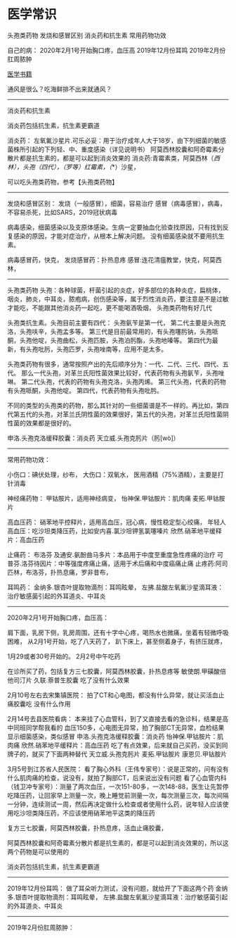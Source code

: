 # 医学常识

头孢类药物
发烧和感冒区别
消炎药和抗生素
常用药物功效



自己的病：
2020年2月1号开始胸口疼，血压高
2019年12月份耳鸣
2019年2月份肛周脓肿


[医学书籍](../Book/medicine)  


通风是很么？吃海鲜排不出来就通风？



---------------------------------------------------------------------------------------------------------------------
消炎药和抗生素

消炎药包括抗生素，抗生素更霸道


消炎药：
左氧氟沙星片.可乐必妥：用于治疗成年人大于18岁，由下列细菌的敏感菌株所引起的下列轻、中、重度感染（详见说明书）
阿莫西林胶囊和阿奇霉素分散片都是抗生素的，都是可以起到消炎效果的
消炎药:青霉素类，阿莫西林（**西林），头孢（四代），（罗等*）红霉素，（**）沙星，


可以吃头孢类药物，参考【头孢类药物】



---------------------------------------------------------------------------------------------------------------------
发烧和感冒区别：
发烧（一般感冒），细菌，容易治疗
感冒（病毒感冒），病毒，不容易杀死，比如SARS，2019冠状病毒

病毒感染，细菌感染以及支原体感染。生病一定要抽血化验查找原因，只有找到反复感染的原因，才能对症治疗，从根本上解决问题。
没有细菌感染就不要用抗生素。


病毒感冒药，快克，
发烧感冒药：扑热息疼
感冒:连花清瘟教堂，快克，阿莫西林，



---------------------------------------------------------------------------------------------------------------------
头孢类药物
头孢：各种球菌，杆菌引起的炎症，好多部位的各种炎症，扁桃体，咽炎，肺炎，中耳炎，脓疱病，创伤感染等，属于烈性消炎药，要注意是不是过敏才能吃，不能跟其他消炎药一起吃，更不能喝酒吸烟，
头孢类药物有好几代

头孢类抗生素。头孢目前主要有四代：
头孢氨苄是第一代，
第二代主要是头孢克洛，头孢呋辛，头孢孟多等。
第三代是目前最常用的，有头孢噻肟钠，头孢哌酮，头孢他啶，头孢曲松，头孢匹胺，头孢泊肟酯，头孢地嗪等。
第四代为最新，有头孢吡肟，头孢匹罗，头孢唑南等，应用不是太多。


头孢类药物有很多，通常按照产出的先后顺序分为：一代、二代、三代、四代、五代。
那么一代头孢，对革兰氏阳性菌效果比较好，代表药物有头孢氨苄，头孢唑啉。
第二代头孢，代表的药物有头孢克洛，头孢丙烯。
第三代头孢，代表的药物有头孢哌酮，头孢他啶。
第四代，代表药物有头孢吡肟。

不同的类型的头孢类的药物，那么其针对的一些细菌谱是不一样的。再比如，第四代第五代的头孢，对革兰氏阴性菌的效果很好，第五代的头孢，对革兰氏阳性菌阴性菌的效果都是很好的。



申洛.头孢克洛缓释胶囊：消炎药
天立威.头孢克肟片（肟[wò]）



---------------------------------------------------------------------------------------------------------------------
常用药物功效：



小伤口：碘伏处理，纱布，
大伤口：双氧水，
医用酒精（75%酒精），主要是打针消毒


神经痛药物：
甲钴胺片，适用神经病变，
怡神保.甲钴胺片：肌肉痛
麦拓.甲钴胺片


高血压药：
硝苯地平控释片，适用高血压，冠心病，慢性稳定型心绞痛，
年轻人高血压：吃沙坦类降压药，比如安内喜.氯沙坦钾氢氯噻嗪片
欣然.硝苯地平缓释片：高血压药



止痛药：
布洛芬
及通安.氨酚曲马多片：本品用于中度至重度急性疼痛的治疗
可普芬.洛芬待因片：中等强度疼痛止痛，适用于术后痛和中度癌痛止痛
止疼药:阿司匹林，布洛芬，扑热息痛，罗非昔布，


耳鸣药：
金纳多.银杏叶提取物滴剂：耳鸣眩晕，
左拂.盐酸左氧氟沙星滴耳液：治疗敏感菌引起的外耳道炎、中耳炎



---------------------------------------------------------------------------------------------------------------------
2020年2月1号开始胸口疼，血压高：

肩下面，乳房下侧，乳房周围，还有十字中心疼，喝热水也微痛，坐着有轻微呼吸困难，
从2月1号开始，吃了八天药了，
趴下床上，甚至侧着身子，有挤压就疼，

1月29或者30号开始的。
2月2号中午吃药


在诊所买了药，包括复方三七胶囊，阿莫西林胶囊，扑热息疼等
    敏使朗.甲磺酸倍他司汀片
    久联.萘普生胶囊
吃了没有什么效果


2月10号左右去宋集镇医院：
拍了CT和心电图，都没有什么异常，就让买活血止痛胶囊吃
没有什么作用


2月14号去县医院看病：
本来挂了心血管科，到了又直接去看的急诊科，结果是高中同班同学帮我看的
血压150多，心电图无异常，拍了胸部CT无异常，血检结果显示细菌感染，类似感冒
    申洛.头孢克洛缓释胶囊：消炎药
    怡神保.甲钴胺片：肌肉痛
    欣然.硝苯地平缓释片：高血压药
吃了有点效果，后来就自己买药，没买到同牌子的，就买了下面两种替代
    天立威.头孢克肟片
    麦拓.甲钴胺片
    康恩贝.甲钴胺片


3月5号到江苏省人民医院：
看了胸心外科（王伟专家号）：说是正常的，问有没有什么肌肉痛的检查，说没有，就拍了胸部CT，后来说出没有问题
看了心血管内科（钱卫冲专家号）：测量了两次血压，一次151-80多，一次148-88，医生让先暂停吃降压药，让回家早上测量一次，晚上睡觉前测量一次，每次测量三次，每次间隔一分钟，连续测试一周，然后再决定做什么检查或者使用什么药，说年轻人应该使用吃沙坦类降压药，不应该使用硝苯地平这类的降压药




复方三七胶囊，阿莫西林胶囊，扑热息疼，活血止痛胶囊，

阿莫西林胶囊和阿奇霉素分散片都是抗生素的，都是可以起到消炎效果的，所以这两个药物是可以使用的

消炎药包括抗生素，抗生素更霸道




---------------------------------------------------------------------------------------------------------------------
2019年12月份耳鸣：
做了耳朵听力测试，没有问题，就给开了下面这两个药
金纳多.银杏叶提取物滴剂：耳鸣眩晕，
左拂.盐酸左氧氟沙星滴耳液：治疗敏感菌引起的外耳道炎、中耳炎


---------------------------------------------------------------------------------------------------------------------

2019年2月份肛周脓肿：











